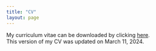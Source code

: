 ```yaml
---
title: "CV"
layout: page
---
```

My curriculum vitae can be downloaded by clicking [here](Deepak-Johnson-CV-20240311.pdf).  
This version of my CV was updated on March 11, 2024.  
